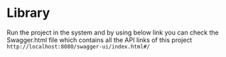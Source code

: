 # Library
Run the project in the system
and by using below link you can check the Swagger.html file which contains all the API links of this project 
```http://localhost:8080/swagger-ui/index.html#/```
